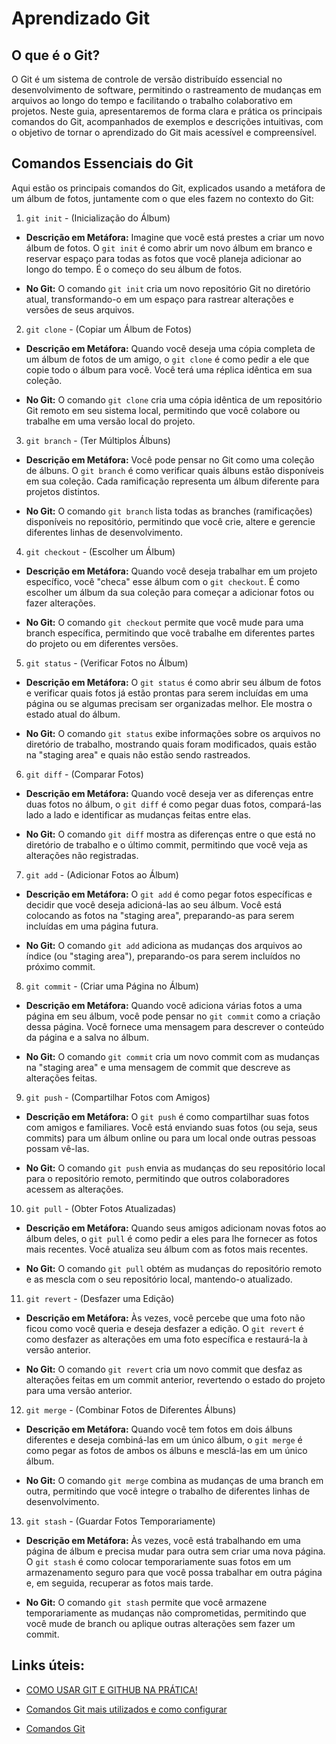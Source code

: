 # Aprendizado Git #

## O que é o Git?

O Git é um sistema de controle de versão distribuído essencial no desenvolvimento de software, permitindo o rastreamento de mudanças em arquivos ao longo do tempo e facilitando o trabalho colaborativo em projetos. Neste guia, apresentaremos de forma clara e prática os principais comandos do Git, acompanhados de exemplos e descrições intuitivas, com o objetivo de tornar o aprendizado do Git mais acessível e compreensível.

## Comandos Essenciais do Git

Aqui estão os principais comandos do Git, explicados usando a metáfora de um álbum de fotos, juntamente com o que eles fazem no contexto do Git:

1. `git init` - (Inicialização do Álbum)

- **Descrição em Metáfora:** Imagine que você está prestes a criar um novo álbum de fotos. O `git init` é como abrir um novo álbum em branco e reservar espaço para todas as fotos que você planeja adicionar ao longo do tempo. É o começo do seu álbum de fotos.

- **No Git:** O comando `git init` cria um novo repositório Git no diretório atual, transformando-o em um espaço para rastrear alterações e versões de seus arquivos.

2. `git clone` - (Copiar um Álbum de Fotos)

- **Descrição em Metáfora:** Quando você deseja uma cópia completa de um álbum de fotos de um amigo, o `git clone` é como pedir a ele que copie todo o álbum para você. Você terá uma réplica idêntica em sua coleção.

- **No Git:** O comando `git clone` cria uma cópia idêntica de um repositório Git remoto em seu sistema local, permitindo que você colabore ou trabalhe em uma versão local do projeto.

3. `git branch` - (Ter Múltiplos Álbuns)

- **Descrição em Metáfora:** Você pode pensar no Git como uma coleção de álbuns. O `git branch` é como verificar quais álbuns estão disponíveis em sua coleção. Cada ramificação representa um álbum diferente para projetos distintos.

- **No Git:** O comando `git branch` lista todas as branches (ramificações) disponíveis no repositório, permitindo que você crie, altere e gerencie diferentes linhas de desenvolvimento.

4. `git checkout` - (Escolher um Álbum)

- **Descrição em Metáfora:** Quando você deseja trabalhar em um projeto específico, você "checa" esse álbum com o `git checkout`. É como escolher um álbum da sua coleção para começar a adicionar fotos ou fazer alterações.

- **No Git:** O comando `git checkout` permite que você mude para uma branch específica, permitindo que você trabalhe em diferentes partes do projeto ou em diferentes versões.

5. `git status` - (Verificar Fotos no Álbum)

- **Descrição em Metáfora:** O `git status` é como abrir seu álbum de fotos e verificar quais fotos já estão prontas para serem incluídas em uma página ou se algumas precisam ser organizadas melhor. Ele mostra o estado atual do álbum.

- **No Git:** O comando `git status` exibe informações sobre os arquivos no diretório de trabalho, mostrando quais foram modificados, quais estão na "staging area" e quais não estão sendo rastreados.

6. `git diff` - (Comparar Fotos)

- **Descrição em Metáfora:** Quando você deseja ver as diferenças entre duas fotos no álbum, o `git diff` é como pegar duas fotos, compará-las lado a lado e identificar as mudanças feitas entre elas.

- **No Git:** O comando `git diff` mostra as diferenças entre o que está no diretório de trabalho e o último commit, permitindo que você veja as alterações não registradas.

7. `git add` - (Adicionar Fotos ao Álbum)

- **Descrição em Metáfora:** O `git add` é como pegar fotos específicas e decidir que você deseja adicioná-las ao seu álbum. Você está colocando as fotos na "staging area", preparando-as para serem incluídas em uma página futura.

- **No Git:** O comando `git add` adiciona as mudanças dos arquivos ao índice (ou "staging area"), preparando-os para serem incluídos no próximo commit.

8. `git commit` - (Criar uma Página no Álbum)

- **Descrição em Metáfora:** Quando você adiciona várias fotos a uma página em seu álbum, você pode pensar no `git commit` como a criação dessa página. Você fornece uma mensagem para descrever o conteúdo da página e a salva no álbum.

- **No Git:** O comando `git commit` cria um novo commit com as mudanças na "staging area" e uma mensagem de commit que descreve as alterações feitas.

9. `git push` - (Compartilhar Fotos com Amigos)

- **Descrição em Metáfora:** O `git push` é como compartilhar suas fotos com amigos e familiares. Você está enviando suas fotos (ou seja, seus commits) para um álbum online ou para um local onde outras pessoas possam vê-las.

- **No Git:** O comando `git push` envia as mudanças do seu repositório local para o repositório remoto, permitindo que outros colaboradores acessem as alterações.

10. `git pull` - (Obter Fotos Atualizadas)

- **Descrição em Metáfora:** Quando seus amigos adicionam novas fotos ao álbum deles, o `git pull` é como pedir a eles para lhe fornecer as fotos mais recentes. Você atualiza seu álbum com as fotos mais recentes.

- **No Git:** O comando `git pull` obtém as mudanças do repositório remoto e as mescla com o seu repositório local, mantendo-o atualizado.

11. `git revert` - (Desfazer uma Edição)

- **Descrição em Metáfora:** Às vezes, você percebe que uma foto não ficou como você queria e deseja desfazer a edição. O `git revert` é como desfazer as alterações em uma foto específica e restaurá-la à versão anterior.

- **No Git:** O comando `git revert` cria um novo commit que desfaz as alterações feitas em um commit anterior, revertendo o estado do projeto para uma versão anterior.

12. `git merge` - (Combinar Fotos de Diferentes Álbuns)

- **Descrição em Metáfora:** Quando você tem fotos em dois álbuns diferentes e deseja combiná-las em um único álbum, o `git merge` é como pegar as fotos de ambos os álbuns e mesclá-las em um único álbum.

- **No Git:** O comando `git merge` combina as mudanças de uma branch em outra, permitindo que você integre o trabalho de diferentes linhas de desenvolvimento.

13. `git stash` - (Guardar Fotos Temporariamente)

- **Descrição em Metáfora:** Às vezes, você está trabalhando em uma página de álbum e precisa mudar para outra sem criar uma nova página. O `git stash` é como colocar temporariamente suas fotos em um armazenamento seguro para que você possa trabalhar em outra página e, em seguida, recuperar as fotos mais tarde.

- **No Git:** O comando `git stash` permite que você armazene temporariamente as mudanças não comprometidas, permitindo que você mude de branch ou aplique outras alterações sem fazer um commit.

## Links úteis:

- [COMO USAR GIT E GITHUB NA PRÁTICA!](https://www.youtube.com/watch?v=UBAX-13g8OM)

- [Comandos Git mais utilizados e como configurar](https://blog.geekhunter.com.br/comandos-git-mais-utilizados/)

- [Comandos Git](https://comandosgit.github.io/)